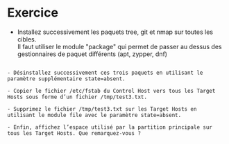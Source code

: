 # Exercice

- Installez successivement les paquets tree, git et nmap sur toutes les cibles.  
Il faut utiliser le module "package" qui permet de passer au dessus des
gestionnaires de paquet différents (apt, zypper, dnf)
```

- Désinstallez successivement ces trois paquets en utilisant le paramètre supplémentaire state=absent.

- Copier le fichier /etc/fstab du Control Host vers tous les Target Hosts sous forme d’un fichier /tmp/test3.txt.

- Supprimez le fichier /tmp/test3.txt sur les Target Hosts en utilisant le module file avec le paramètre state=absent.

- Enfin, affichez l’espace utilisé par la partition principale sur tous les Target Hosts. Que remarquez-vous ?

